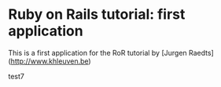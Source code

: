 # Ruby on Rails tutorial: first application

This is a first application for
the RoR tutorial
by [Jurgen Raedts] (http://www.khleuven.be)

test7